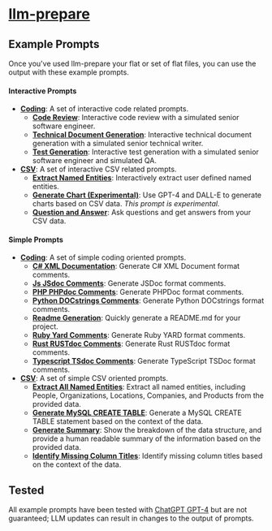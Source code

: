 # [llm-prepare](/)

## Example Prompts

Once you've used llm-prepare your flat or set of flat files, you can use the output with these example prompts.

#### Interactive Prompts

- **[Coding](/example-prompts/interactive-prompts/coding/)**: A set of interactive code related prompts.
  - **[Code Review](/example-prompts/interactive-prompts/coding/code-review.md)**: Interactive code review with a simulated senior software engineer.
  - **[Technical Document Generation](/example-prompts/interactive-prompts/coding/technical-document-generation.md)**: Interactive technical document generation with a simulated senior technical writer.
  - **[Test Generation](/example-prompts/interactive-prompts/coding/test-generation.md)**: Interactive test generation with a simulated senior software engineer and simulated QA.
- **[CSV](/interactive-prompts/csv/)**: A set of interactive CSV related prompts.
  - **[Extract Named Entities](/example-prompts/interactive-prompts/csv/extract-named-entities.md)**: Interactively extract user defined named entities.
  - **[Generate Chart (Experimental)](/example-prompts/interactive-prompts/csv/generate-chart.experimental.md)**: Use GPT-4 and DALL-E to generate charts based on CSV data. _This prompt is experimental._
  - **[Question and Answer](/example-prompts/interactive-prompts/csv/question-and-answer.md)**: Ask questions and get answers from your CSV data.

#### Simple Prompts

- **[Coding](/example-prompts/simple-prompts/coding/)**: A set of simple coding oriented prompts.
  - **[C# XML Documentation](/example-prompts/simple-prompts/coding/simple-add-comments/csharp-xml-documentation.md)**: Generate C# XML Document format comments.
  - **[Js JSdoc Comments](/example-prompts/simple-prompts/coding/simple-add-comments/js-jsdoc-comments.md)**: Generate JSDoc format comments.
  - **[PHP PHPdoc Comments](/example-prompts/simple-prompts/coding/simple-add-comments/php-phpdoc-comments.md)**: Generate PHPDoc format comments.
  - **[Python DOCstrings Comments](/example-prompts/simple-prompts/coding/simple-add-comments/python-docstrings-comments.md)**: Generate Python DOCstrings format comments.
  - **[Readme Generation](/example-prompts/simple-prompts/readme-generation.md)**: Quickly generate a README.md for your project.
  - **[Ruby Yard Comments](/example-prompts/simple-prompts/coding/simple-add-comments/ruby-yard-comments.md)**: Generate Ruby YARD format comments.
  - **[Rust RUSTdoc Comments](/example-prompts/simple-prompts/coding/simple-add-comments/rust-rustdoc-comments.md)**: Generate Rust RUSTdoc format comments.
  - **[Typescript TSdoc Comments](/example-prompts/simple-prompts/coding/simple-add-comments/typescript-tsdoc-comments.md)**: Generate TypeScript TSDoc format comments.
- **[CSV](/example-prompts/simple-prompts/csv/)**: A set of simple CSV oriented prompts.
  - **[Extract All Named Entities](/example-prompts/simple-prompts/csv/extract-all-named-entities.md)**: Extract all named entities, including People, Organizations, Locations, Companies, and Products from the provided data.
  - **[Generate MySQL CREATE TABLE](/example-prompts/simple-prompts/csv/generate-mysql-create-table.md)**: Generate a MySQL CREATE TABLE statement based on the context of the data.
  - **[Generate Summary](/example-prompts/simple-prompts/csv/generate-summary.md)**: Show the breakdown of the data structure, and provide a human readable summary of the information based on the provided data.
  - **[Identify Missing Column Titles](/example-prompts/simple-prompts/csv/identify-missing-column-titles.md)**: Identify missing column titles based on the context of the data.

## Tested

All example prompts have been tested with [ChatGPT GPT-4](https://chatgpt.com/) but are not guaranteed; LLM updates can result in changes to the output of prompts.
